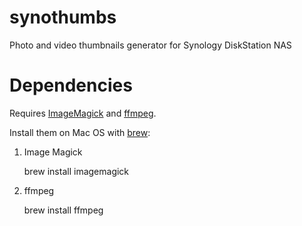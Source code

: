 synothumbs
==========

Photo and video thumbnails generator for Synology DiskStation NAS

Dependencies
==========

Requires [ImageMagick](http://www.imagemagick.org/script/index.php) and [ffmpeg](http://ffmpeg.org/).

Install them on Mac OS with [brew](http://mxcl.github.com/homebrew/):

1. Image Magick

   brew install imagemagick

2. ffmpeg
 
   brew install ffmpeg
